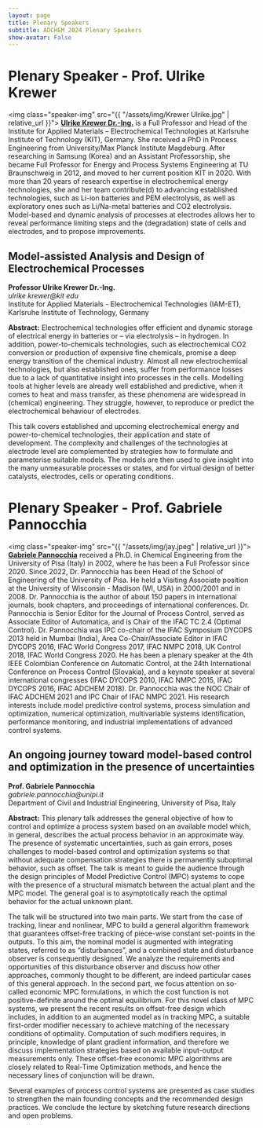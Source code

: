 ```yaml
---
layout: page
title: Plenary Speakers
subtitle: ADCHEM 2024 Plenary Speakers
show-avatar: False
---
```




# Plenary Speaker - Prof. Ulrike Krewer
<img class="speaker-img" src="{{ "/assets/img/Krewer Ulrike.jpg" | relative_url }}">
[**Ulrike Krewer Dr.-Ing.**](https://www.iam.kit.edu/et/english/mitarbeiter_5189.php) is a Full Professor and Head of the Institute for Applied Materials – Electrochemical Technologies at Karlsruhe Institute of Technology (KIT), Germany. She received a PhD in Process Engineering from University/Max Planck Institute Magdeburg. After researching in Samsung (Korea) and an Assistant Professorship, she became Full Professor for Energy and Process Systems Engineering at TU Braunschweig in 2012, and moved to her current position KIT in 2020. With more than 20 years of research expertise in electrochemical energy technologies, she and her team contribute(d) to advancing established technologies, such as Li-ion batteries and PEM electrolysis, as well as exploratory ones such as Li/Na-metal batteries and CO2 electrolysis. Model-based and dynamic analysis of processes at electrodes allows her to reveal performance limiting steps and the (degradation) state of cells and electrodes, and to propose improvements. 

<div class="text-center">
<h2>Model-assisted Analysis and Design of Electrochemical Processes</h2>
<b>Professor Ulrike Krewer Dr.-Ing.</b>
<br>
<i>ulrike krewer@kit edu</i>
<br>
Institute for Applied Materials - Electrochemical Technologies (IAM-ET), Karlsruhe Institute of Technology, Germany
</div>

**Abstract:** Electrochemical technologies offer efficient and dynamic storage of electrical energy in batteries or – via electrolysis – in hydrogen. In addition, power-to-chemicals technologies, such as electrochemical CO2 conversion or production of expensive fine chemicals, promise a deep energy transition of the chemical industry. Almost all new electrochemical technologies, but also established ones, suffer from performance losses due to a lack of quantitative insight into processes in the cells. Modelling tools at higher levels are already well established and predictive, when it comes to heat and mass transfer, as these phenomena are widespread in (chemical) engineering. They struggle, however, to reproduce or predict the electrochemical behaviour of electrodes.

This talk covers established and upcoming electrochemical energy and power-to-chemical technologies, their application and state of development. The complexity and challenges of the technologies at electrode level are complemented by strategies how to formulate and parameterise suitable models. The models are then used to give insight into the many unmeasurable processes or states, and for virtual design of better catalysts, electrodes, cells or operating conditions. 


# Plenary Speaker - Prof. Gabriele Pannocchia
<img class="speaker-img" src="{{ "/assets/img/jay.jpeg" | relative_url }}">
[**Gabriele Pannocchia**](https://people.unipi.it/gabriele_pannocchia/) received a Ph.D. in Chemical Engineering from the University of Pisa (Italy) in 2002, where he has been a Full Professor since 2020. Since 2022, Dr. Pannocchia has been Head of the School of Engineering of the University of Pisa.
He held a Visiting Associate position at the University of Wisconsin - Madison (WI, USA) in 2000/2001 and in 2008. Dr. Pannocchia is the author of about 150 papers in international journals, book chapters, and proceedings of international conferences.
Dr. Pannocchia is Senior Editor for the Journal of Process Control, served as Associate Editor of Automatica, and is Chair of the IFAC TC 2.4 (Optimal Control). Dr. Pannocchia was IPC co-chair of the IFAC Symposium DYCOPS 2013 held in Mumbai (India), Area Co-Chair/Associate Editor in IFAC DYCOPS 2016, IFAC World Congress 2017, IFAC NMPC 2018, UK Control 2018, IFAC World Congress 2020.
He has been a plenary speaker at the 4th IEEE Colombian Conference on Automatic Control, at the 24th International Conference on Process Control (Slovakia), and a keynote speaker at several international congresses (IFAC DYCOPS 2010, IFAC NMPC 2015, IFAC DYCOPS 2016, IFAC ADCHEM 2018).
Dr. Pannocchia was the NOC Chair of IFAC ADCHEM 2021 and IPC Chair of IFAC NMPC 2021. 
His research interests include model predictive control systems, process simulation and optimization, numerical optimization, multivariable systems identification, performance monitoring, and industrial implementations of advanced control systems.


<div class="text-center">
<h2>An ongoing journey toward model-based control and optimization in the presence of uncertainties</h2>
<b>Prof. Gabriele Pannocchia </b>
<br>
<i>gabriele.pannocchia@unipi.it</i>
<br>
Department of Civil and Industrial Engineering, University of Pisa, Italy
</div>

**Abstract:** This plenary talk addresses the general objective of how to control and optimize a process system based on an available model which, in general, describes the actual process behavior in an approximate way. The presence of systematic uncertainties, such as gain errors, poses challenges to model-based control and optimization systems so that without adequate compensation strategies there is permanently suboptimal behavior, such as offset. 
The talk is meant to guide the audience through the design principles of Model Predictive Control (MPC) systems to cope with the presence of a structural mismatch between the actual plant and the MPC model. The general goal is to asymptotically reach the optimal behavior for the actual unknown plant. 

The talk will be structured into two main parts. 
We start from the case of tracking, linear and nonlinear, MPC to build a general algorithm framework that guarantees offset-free tracking of piece-wise constant set-points in the outputs. To this aim, the nominal model is augmented with integrating states, referred to as “disturbances”, and a combined state and disturbance observer is consequently designed. We analyze the requirements and opportunities of this disturbance observer and discuss how other approaches, commonly thought to be different, are indeed particular cases of this general approach. 
In the second part, we focus attention on so-called economic MPC formulations, in which the cost function is not positive-definite around the optimal equilibrium. For this novel class of MPC systems, we present the recent results on offset-free design which includes, in addition to an augmented model as in tracking MPC, a suitable first-order modifier necessary to achieve matching of the necessary conditions of optimality. Computation of such modifiers requires, in principle, knowledge of plant gradient information, and therefore we discuss implementation strategies based on available input-output measurements only.  These offset-free economic MPC algorithms are closely related to Real-Time Optimization methods, and hence the necessary lines of conjunction will be drawn.

Several examples of process control systems are presented as case studies to strengthen the main founding concepts and the recommended design practices.
We conclude the lecture by sketching future research directions and open problems.



<!-- 
## Bhushan Gopaluni
### [Research Website](https://dais.chbe.ubc.ca/)

Bhushan Gopaluni is a professor in the Department of Chemical and Biological Engineering and an Associate Dean for Education and Professional Development in the Faculty of Applied Science at the University of British Columbia. He is also an associate faculty in the Institute of Applied Mathematics, the Institute for Computing, Information and Cognitive Systems, Pulp and Paper Center and the Clean Energy Research Center. He was the Elizabeth and Leslie Gould Teaching Professor from 2014 to 2017. He is currently an associate editor for Journal of Process Control and the Journal of Franklin Institute. He received a Ph.D. from the University of Alberta in 2003 and a Bachelor of Technology from the Indian Institute of Technology, Madras in 1997 both in the field of chemical engineering. From 2003 to 2005 he worked as an engineering consultant at Matrikon Inc. (now Honeywell Process Solutions) during which he designed and commissioned multivariable controllers in British Columbia’s pulp and paper industry, and implemented numerous controller performance monitoring projects in the Oil & Gas and other chemical industries. He is the recipient of several awards that include the Province of Alberta Graduate Fellowship, Captain Thomas Farell Graduate Memorial Scholarship from the University of Alberta and the prestigious Killam Teaching Prize and the Dean’s service medal from the University of British Columbia.

## Biao Huang
### [Research Website](https://sites.ualberta.ca/~bhuang/)
<img class="speaker-img" src="{{ "/assets/img/biao.png" | relative_url }}">
Biao Huang received his Ph.D. degree in Process Control from the University of Alberta, Canada, in 1997. He held MSc degree (1986) and BSc degree (1983) in Automatic Control from the Beijing University of Aeronautics and Astronautics. He joined the University of Alberta in 1997 as an Assistant Professor in the Department of Chemical and Materials Engineering and is currently a Full Professor, NSERC Senior Industrial Research Chair in Control of Oil Sands Processes since 2011, and Alberta Innovate Industry Chair (2013-2018). He is an IEEE Fellow, Fellow of the Canadian Academy of Engineering, and Fellow of the Chemical Institute of Canada. He is a recipient of awards including Alexander von Humboldt Research Fellowship from Germany, Best Paper award from IFAC Journal of Process Control, APEGA Summit Award in Research Excellence, and Bantrel Award in Design and Industrial Practice, etc. He has published five books and many peer-reviewed journal papers. His research interests include process control, process monitoring, data analytics, machine learning, Bayesian inference, and soft sensors. He is currently the Editor-in-Chief for IFAC Journal Control Engineering Practice, Subject Editor for Journal of the Franklin Institute, Associate Editor for Journal of Process Control, and editorial board member for Canadian Journal of Chemical Engineering and Chemometrics and Intelligent Laboratory

## Alf Isaksson
### [Research Website](https://www.researchgate.net/profile/Alf_Isaksson)
<img class="speaker-img" src="{{ "/assets/img/alf.png" | relative_url }}">
Alf Isaksson received an MSc in Computer Engineering and a PhD in Automatic Control, in 1983 and 1988 respectively, both from Linköping University, Sweden. After graduating he stayed at Linköping University until 1991 as an Assistant Professor. From 1991 to 1992 he spent one year as a Research Associate at The University of Newcastle, Australia. Returning to Sweden in 1992 Isaksson moved to the Royal Institute of Technology (KTH) in Stockholm, where eventually in 1999 he was promoted to full Professor. During this time he also spent 6 months in 1999 at the University of British Columbia, Vancouver, Canada as visiting professor. In 2001 he made the shift from academic to industrial research and joined ABB Corporate Research in Västerås, Sweden. After a specialist career culminating in an appointment to Corporate Research Fellow in 2009, he has since 2012 had multiple positions responsible for funding research inside ABB. He is now Research Manager globally for the newly established ABB Future Labs. Meanwhile Isaksson has still kept a connection to the academic world as Adjunct Professor in Automatic Control at Linköping University 2006-2015. Since 2013 he is also a member of the Royal Academy of Engineering Sciences (IVA). 

## Manabu Kano
### [Research Website](http://human.sys.i.kyoto-u.ac.jp/index-e.html)
<img class="speaker-img" src="{{ "/assets/img/manabu.png" | relative_url }}">
Manabu Kano received Bachelor’s, master’s, and Ph.D. degrees from the Department of Chemical Engineering, Kyoto University, in 1992, 1994, and 1999, respectively. He was an Instructor with Kyoto University since 1994. From 1999 to 2000, he was a visiting scholar with Ohio State University, U.S. Since 2012, he has been a Professor of Systems Science, Kyoto University. His research interest has covered process, medical, and agricultural systems engineering, particularly real-world data analysis. He was a recipient of many awards, including the Best Paper Award and the Technology Award from the Society of Instrument and Control Engineers (SICE), the Instrumentation, Control and System Engineering Research Award from the Iron and Steel Institute of Japan (ISIJ), and the Outstanding Paper Award and the Research Award for Young Investigators from the Society of Chemical Engineers, Japan (SCEJ).

## Sirish L. Shah
### [Research Website](https://sites.ualberta.ca/~slshah/shah.htm)
<img class="speaker-img" src="{{ "/assets/img/sirish.png" | relative_url }}">
Sirish L. Shah has been with the University of Alberta since 1978, where he held the NSERC-Matrikon-Suncor-iCORE Senior Industrial Research Chair in Computer Process Control from 2000 to 2012. He is the recipient of the Albright & Wilson Americas Award of the Canadian Society for Chemical Engineering (CSChE) in 1989, the Killam Professor in 2003, the D.G. Fisher Award of the CSChE for significant contributions in the field of systems and control, the ASTECH award in 2011, the 2015-IEEE Transition to Practice award and the 2017 RS Jane award of the CSChE.  He has held visiting appointments at Oxford University and Balliol College as a SERC fellow, Kumamoto University (Japan) as a senior research fellow of the Japan Society for the Promotion of Science (JSPS), the University of Newcastle, Australia, IIT-Madras India and the National University of Singapore. The main areas of his current research are process and performance monitoring, analysis and rationalization of alarm systems. He has co-authored three books and many journal publications. He is Emeritus Professor at the University of Alberta, a Fellow of the Canadian Academy of Engineering (FCAE), the Chemical Institute of Canada (FCIC) and the IEEE (FIEEE). He currently holds a visiting appointment with the Digital Monozukuri (manufacturing) Education and Research Centre at Hiroshima University in Japan.

## Arun K. Tangirala
### [Research Website](http://arunkt.wixsite.com/homepage)
<img class="speaker-img" src="{{ "/assets/img/arun.png" | relative_url }}">
Arun K. Tangirala holds a Bachelors in Chemical Engineering and a Doctoral degree in Process Control. He is a Professor at the Department of Chemical Engineering, IIT Madras. His research is concerned with multi-disciplinary problems of causality analysis, network reconstruction, control loop performance monitoring, multiscale identification, sparse optimization (compressive sensing)-based identification, systems biology and modern applications of data science. He is a recipient of several prestigious teaching & research awards and international fellowships. In addition, he has held visiting appointments at the University of Delaware, Technical University of Munich and Tsinghua University. He was awarded the Young Faculty Recognition Award in 2010 and the 2014 Institute Research and Development Award by IIT Madras. He is the author of a comprehensive classroom text on "Principles of System Identification: Theory and Practice". He is currently an Associate Editor of the ASME Journal of Dynamics, Measurement and Control and the Editor-in-Chief of the Journal of Institution of Engineers India: Series E (Chemical and Textile Engineering). He is also an active member of ASME, IEEE, AIChE, CSChE and is a faculty associate of the Robert Bosch Centre for Data Science and Artificial Intelligence at IIT Madras.

## Nina Thornhill
### [Research Website](https://www.imperial.ac.uk/people/n.thornhill)
<img class="speaker-img" src="{{ "/assets/img/nina.png" | relative_url }}">
Nina Thornhill holds the ABB Chair of Process Automation at Imperial College London. She and her research group work at the interface between industry and academia and is interested in finding ways in which industrial operations can be controlled, operated, maintained and improved through handling of process information, data integration and information extraction. Her research interests include optimization and industrial data analysis with applications in oil and gas, chemicals, and electricity transmission. She was the recipient of the 2019 Nordic Process Control award.She received a BA in Physics from Oxford University, MSc in Control Systems from Imperial College and PhD from University College London. She worked at ICI, British Aerospace and in the Department of Electronic and Electrical Engineering at University College London before moving to the Department of Chemical Engineering at Imperial College London in 2007.   -->
